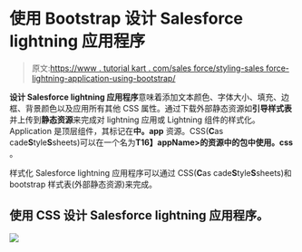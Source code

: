 # 使用 Bootstrap 设计 Salesforce lightning 应用程序

> 原文:[https://www . tutorial kart . com/sales force/styling-sales force-lightning-application-using-bootstrap/](https://www.tutorialkart.com/salesforce/styling-salesforce-lightning-application-using-bootstrap/)

**设计 Salesforce lightning 应用程序**意味着添加文本颜色、字体大小、填充、边框、背景颜色以及应用所有其他 CSS 属性。通过下载外部静态资源如**引导样式表**并上传到**静态资源**来完成对 lightning 应用或 Lightning 组件的样式化。Application 是顶层组件，其标记在**中。app** 资源。CSS(**C**as cade**S**tyle**S**sheets)可以在一个名为**T16】appName>的资源中的包中使用。css** 。

样式化 Salesforce lightning 应用程序可以通过 CSS(**C**as cade**S**tyle**S**sheets)和 bootstrap 样式表(外部静态资源)来完成。

## 使用 CSS 设计 Salesforce lightning 应用程序。

[![](../Images/925da31b32d6bc3827932f6c8afb11bb.png)](https://www.tutorialkart.com/)
